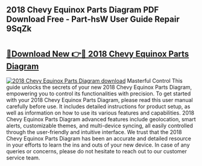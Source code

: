 ## 2018 Chevy Equinox Parts Diagram PDF Download Free - Part-hsW User Guide Repair 9SqZk

# <h2><a href="http://dfpemhu.blite.top/?on=2018+Chevy+Equinox+Parts+Diagram">🔗Download New 👉🔴 2018 Chevy Equinox Parts Diagram</a></h2>

[![2018 Chevy Equinox Parts Diagram download](https://i.imgur.com/lujVjoI.png)](http://dfpemhu.blite.top/?on=2018+Chevy+Equinox+Parts+Diagram)
Masterful Control This guide unlocks the secrets of your new 2018 Chevy Equinox Parts Diagram, empowering you to control its functionalities with precision. To get started with your 2018 Chevy Equinox Parts Diagram, please read this user manual carefully before use. It includes detailed instructions for product setup, as well as information on how to use its various features and capabilities. 2018 Chevy Equinox Parts Diagram advanced features include geolocation, smart alerts, customizable themes, and multi-device syncing, all easily controlled through the user-friendly and intuitive interface. We trust that the 2018 Chevy Equinox Parts Diagram has been an accurate and detailed resource in your efforts to learn the ins and outs of your new device. In case of any queries or concerns, please do not hesitate to reach out to our customer service team.
